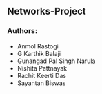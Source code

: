 ## Networks-Project

### Authors: 

- Anmol Rastogi
- G Karthik Balaji
- Gunangad Pal Singh Narula
- Nishita Pattnayak
- Rachit Keerti Das
- Sayantan Biswas

